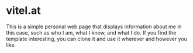 # vitel.at

This is a simple personal web page that displays information about me in this case, such as who I am, what I know, and what I do. If you find the template interesting, you can clone it and use it wherever and however you like.